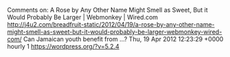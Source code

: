 Comments on: A Rose by Any Other Name Might Smell as Sweet, But it Would Probably Be Larger | Webmonkey | Wired.com http://j4u2.com/breadfruit-static/2012/04/19/a-rose-by-any-other-name-might-smell-as-sweet-but-it-would-probably-be-larger-webmonkey-wired-com/ Can Jamaican youth benefit from ...? Thu, 19 Apr 2012 12:23:29 +0000  hourly   1  https://wordpress.org/?v=5.2.4